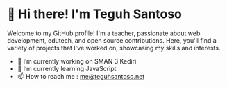 # 👋 Hi there! I'm Teguh Santoso

Welcome to my GitHub profile! I'm a teacher, passionate about web development, edutech, and open source contributions. Here, you'll find a variety of projects that I've worked on, showcasing my skills and interests.

- 🔭 I’m currently working on SMAN 3 Kediri
- 🌱 I’m currently learning JavaScript
- 📫 How to reach me : me@teguhsantoso.net
